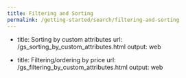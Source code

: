 ```yaml
---
title: Filtering and Sorting
permalink: /getting-started/search/filtering-and-sorting
---
```


- title: Sorting by custom attributes
  url: /gs_sorting_by_custom_attributes.html
  output: web

- title: Filtering/ordering by price
  url: /gs_filtering_by_custom_attributes.html
  output: web
